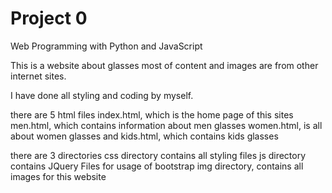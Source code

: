 # Project 0

Web Programming with Python and JavaScript

This is a website about glasses most of content and images are from
other internet sites.

I have done all styling and coding by myself.

there are 5 html files
index.html, which is the home page of this sites
men.html, which contains information about men glasses
women.html, is all about women glasses
and
kids.html, which contains kids glasses

there are 3 directories
css directory contains all styling files
js directory contains JQuery Files for usage of bootstrap
img directory, contains all images for this website


